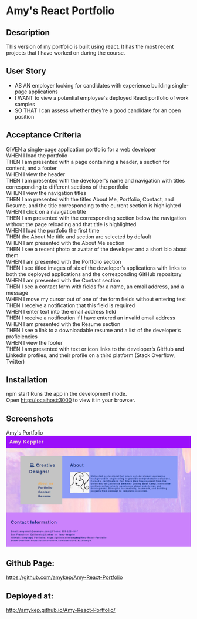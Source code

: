# Amy's React Portfolio

## Description
This version of my portfolio is built using react. It has the most recent projects that I have worked on during the course.

## User Story
* AS AN employer looking for candidates with experience building single-page applications
* I WANT to view a potential employee's deployed React portfolio of work samples
* SO THAT I can assess whether they're a good candidate for an open position


## Acceptance Criteria
GIVEN a single-page application portfolio for a web developer<br/>
WHEN I load the portfolio<br/>
THEN I am presented with a page containing a header, a section for content, and a footer<br/>
WHEN I view the header<br/>
THEN I am presented with the developer's name and navigation with titles corresponding to different sections of the portfolio<br/>
WHEN I view the navigation titles<br/>
THEN I am presented with the titles About Me, Portfolio, Contact, and Resume, and the title corresponding to the current section is highlighted<br/>
WHEN I click on a navigation title<br/>
THEN I am presented with the corresponding section below the navigation without the page reloading and that title is highlighted<br/>
WHEN I load the portfolio the first time<br/>
THEN the About Me title and section are selected by default<br/>
WHEN I am presented with the About Me section<br/>
THEN I see a recent photo or avatar of the developer and a short bio about them<br/>
WHEN I am presented with the Portfolio section<br/>
THEN I see titled images of six of the developer’s applications with links to both the deployed applications and the corresponding GitHub repository<br/>
WHEN I am presented with the Contact section<br/>
THEN I see a contact form with fields for a name, an email address, and a message<br/>
WHEN I move my cursor out of one of the form fields without entering text<br/>
THEN I receive a notification that this field is required<br/>
WHEN I enter text into the email address field<br/>
THEN I receive a notification if I have entered an invalid email address<br/>
WHEN I am presented with the Resume section<br/>
THEN I see a link to a downloadable resume and a list of the developer’s proficiencies<br/>
WHEN I view the footer<br/>
THEN I am presented with text or icon links to the developer’s GitHub and LinkedIn profiles, and their profile on a third platform (Stack Overflow, Twitter)<br/>

## Installation
npm start Runs the app in the development mode.\
Open [http://localhost:3000](http://localhost:3000) to view it in your browser.

## Screenshots
Amy's Portfolio
![Screenshot of note adding](./src/images/amy-portfolio.png)</br>

## Github Page: 
https://github.com/amykep/Amy-React-Portfolio

## Deployed at:
http://amykep.github.io/Amy-React-Portfolio/